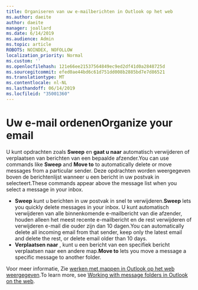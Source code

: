 ```yaml
---
title: Organiseren van uw e-mailberichten in Outlook op het web
ms.author: daeite
author: daeite
manager: joallard
ms.date: 6/14/2019
ms.audience: Admin
ms.topic: article
ROBOTS: NOINDEX, NOFOLLOW
localization_priority: Normal
ms.custom: ''
ms.openlocfilehash: 121e66ee21537564849ec9ed2df41d0a2848725d
ms.sourcegitcommit: efed0ae44bd6c61d751dd008b2885bd7e7d86521
ms.translationtype: MT
ms.contentlocale: nl-NL
ms.lasthandoff: 06/14/2019
ms.locfileid: "35001360"
---
```

# <a name="organize-your-email"></a><span data-ttu-id="a3075-102">Uw e-mail ordenen</span><span class="sxs-lookup"><span data-stu-id="a3075-102">Organize your email</span></span>

<span data-ttu-id="a3075-103">U kunt opdrachten zoals **Sweep** en **gaat u naar** automatisch verwijderen of verplaatsen van berichten van een bepaalde afzender.</span><span class="sxs-lookup"><span data-stu-id="a3075-103">You can use commands like **Sweep** and **Move to** to automatically delete or move messages from a particular sender.</span></span> <span data-ttu-id="a3075-104">Deze opdrachten worden weergegeven boven de berichtenlijst wanneer u een bericht in uw postvak in selecteert.</span><span class="sxs-lookup"><span data-stu-id="a3075-104">These commands appear above the message list when you select a message in your inbox.</span></span>

- <span data-ttu-id="a3075-105">**Sweep** kunt u berichten in uw postvak in snel te verwijderen.</span><span class="sxs-lookup"><span data-stu-id="a3075-105">**Sweep** lets you quickly delete messages in your inbox.</span></span> <span data-ttu-id="a3075-106">U kunt automatisch verwijderen van alle binnenkomende e-mailbericht van die afzender, houden alleen het meest recente e-mailbericht en de rest verwijderen of verwijderen e-mail die ouder zijn dan 10 dagen.</span><span class="sxs-lookup"><span data-stu-id="a3075-106">You can automatically delete all incoming email from that sender, keep only the latest email and delete the rest, or delete email older than 10 days.</span></span>
- <span data-ttu-id="a3075-107">**Verplaatsen naar** , kunt u een bericht van een specifiek bericht verplaatsen naar een andere map.</span><span class="sxs-lookup"><span data-stu-id="a3075-107">**Move to** lets you move a message a specific message to another folder.</span></span>

<span data-ttu-id="a3075-108">Voor meer informatie, Zie [werken met mappen in Outlook op het web weergegeven](https://support.office.com/article/ae0f10d6-54e7-4f29-acd3-78cdc3fdcb9f).</span><span class="sxs-lookup"><span data-stu-id="a3075-108">To learn more, see [Working with message folders in Outlook on the web](https://support.office.com/article/ae0f10d6-54e7-4f29-acd3-78cdc3fdcb9f).</span></span>